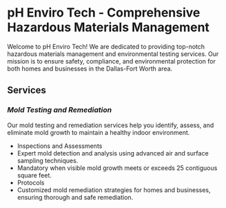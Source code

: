 # pH Enviro Tech - Comprehensive Hazardous Materials Management
Welcome to pH Enviro Tech! We are dedicated to providing top-notch hazardous materials management and environmental testing services. Our mission is to ensure safety, compliance, and environmental protection for both homes and businesses in the Dallas-Fort Worth area.

## Services

### *Mold Testing and Remediation*
Our mold testing and remediation services help you identify, assess, and eliminate mold growth to maintain a healthy indoor environment.
- Inspections and Assessments
 - Expert mold detection and analysis using advanced air and surface sampling techniques.
 - Mandatory when visible mold growth meets or exceeds 25 contiguous square feet.
- Protocols
 - Customized mold remediation strategies for homes and businesses, ensuring thorough and safe remediation.

